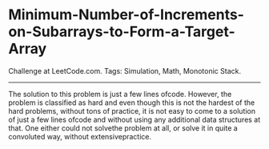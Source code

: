 # Minimum-Number-of-Increments-on-Subarrays-to-Form-a-Target-Array
Challenge at LeetCode.com. Tags: Simulation, Math, Monotonic Stack.

------------------------------------------------------------------------------------------------------------------------------------

The solution to this problem is just a few lines ofcode. However, the problem is classified as hard and even though this is not the hardest of the hard problems, without tons of practice, it is not easy to come to a solution of just a few lines ofcode and without using any additional data structures at that. One either could not solvethe problem at all, or solve it in quite a convoluted way, without extensivepractice.
